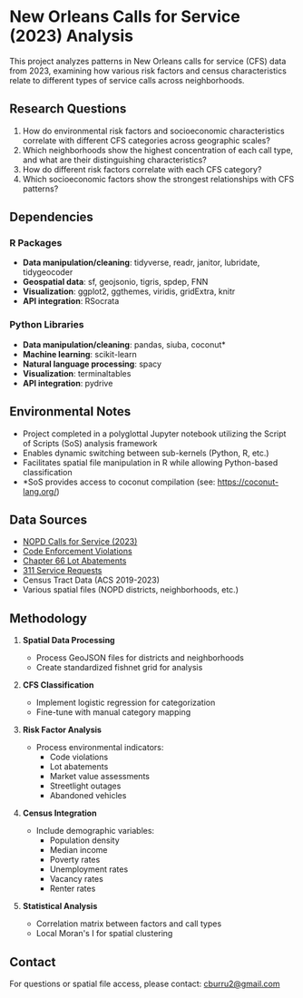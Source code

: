 # New Orleans Calls for Service (2023) Analysis

This project analyzes patterns in New Orleans calls for service (CFS) data from 2023, examining how various risk factors and census characteristics relate to different types of service calls across neighborhoods.

## Research Questions

1. How do environmental risk factors and socioeconomic characteristics correlate with different CFS categories across geographic scales?
2. Which neighborhoods show the highest concentration of each call type, and what are their distinguishing characteristics?
3. How do different risk factors correlate with each CFS category?
4. Which socioeconomic factors show the strongest relationships with CFS patterns?

## Dependencies

### R Packages
- **Data manipulation/cleaning**: tidyverse, readr, janitor, lubridate, tidygeocoder
- **Geospatial data**: sf, geojsonio, tigris, spdep, FNN
- **Visualization**: ggplot2, ggthemes, viridis, gridExtra, knitr
- **API integration**: RSocrata

### Python Libraries
- **Data manipulation/cleaning**: pandas, siuba, coconut*
- **Machine learning**: scikit-learn
- **Natural language processing**: spacy
- **Visualization**: terminaltables
- **API integration**: pydrive

## Environmental Notes

- Project completed in a polyglottal Jupyter notebook utilizing the Script of Scripts (SoS) analysis framework
- Enables dynamic switching between sub-kernels (Python, R, etc.)
- Facilitates spatial file manipulation in R while allowing Python-based classification
- *SoS provides access to coconut compilation (see: https://coconut-lang.org/)

## Data Sources

- [NOPD Calls for Service (2023)](https://data.nola.gov/Public-Safety-and-Preparedness/Calls-for-Service-2023/pc5d-tvaw/about_data)
- [Code Enforcement Violations](https://data.nola.gov/Housing-Land-Use-and-Blight/Code-Enforcement-All-Violations/3ehi-je3s/about_data)
- [Chapter 66 Lot Abatements](https://data.nola.gov/Housing-Land-Use-and-Blight/Grass-Cutting-Lot-Abatement-Chapter-66-/xhih-vxs6/about_data)
- [311 Service Requests](https://data.nola.gov/City-Administration/311-OPCD-Calls-2012-Present-/2jgv-pqrq/about_data)
- Census Tract Data (ACS 2019-2023)
- Various spatial files (NOPD districts, neighborhoods, etc.)

## Methodology

1. **Spatial Data Processing**
   - Process GeoJSON files for districts and neighborhoods
   - Create standardized fishnet grid for analysis

2. **CFS Classification**
   - Implement logistic regression for categorization
   - Fine-tune with manual category mapping

3. **Risk Factor Analysis**
   - Process environmental indicators:
     - Code violations
     - Lot abatements
     - Market value assessments
     - Streetlight outages
     - Abandoned vehicles

4. **Census Integration**
   - Include demographic variables:
     - Population density
     - Median income
     - Poverty rates
     - Unemployment rates
     - Vacancy rates
     - Renter rates

5. **Statistical Analysis**
   - Correlation matrix between factors and call types
   - Local Moran's I for spatial clustering

## Contact

For questions or spatial file access, please contact: cburru2@gmail.com